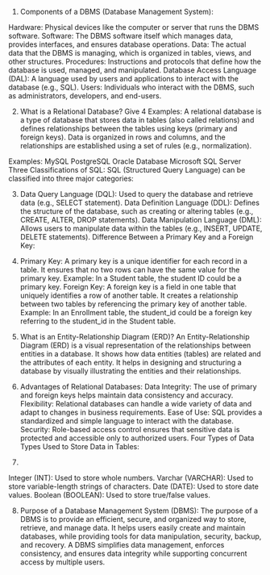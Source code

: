 1. Components of a DBMS (Database Management System):

Hardware: Physical devices like the computer or server that runs the DBMS software.
Software: The DBMS software itself which manages data, provides interfaces, and ensures database operations.
Data: The actual data that the DBMS is managing, which is organized in tables, views, and other structures.
Procedures: Instructions and protocols that define how the database is used, managed, and manipulated.
Database Access Language (DAL): A language used by users and applications to interact with the database (e.g., SQL).
Users: Individuals who interact with the DBMS, such as administrators, developers, and end-users.

2. What is a Relational Database? Give 4 Examples: A relational database is a type of database that stores data in tables (also called relations) and defines relationships between the tables using keys (primary and foreign keys). Data is organized in rows and columns, and the relationships are established using a set of rules (e.g., normalization).

Examples:
MySQL
PostgreSQL
Oracle Database
Microsoft SQL Server
Three Classifications of SQL: SQL (Structured Query Language) can be classified into three major categories:

3. Data Query Language (DQL): Used to query the database and retrieve data (e.g., SELECT statement).
Data Definition Language (DDL): Defines the structure of the database, such as creating or altering tables (e.g., CREATE, ALTER, DROP statements).
Data Manipulation Language (DML): Allows users to manipulate data within the tables (e.g., INSERT, UPDATE, DELETE statements).
Difference Between a Primary Key and a Foreign Key:

4. Primary Key: A primary key is a unique identifier for each record in a table. It ensures that no two rows can have the same value for the primary key.
Example: In a Student table, the student ID could be a primary key.
Foreign Key: A foreign key is a field in one table that uniquely identifies a row of another table. It creates a relationship between two tables by referencing the primary key of another table.
Example: In an Enrollment table, the student_id could be a foreign key referring to the student_id in the Student table.

5. What is an Entity-Relationship Diagram (ERD)? An Entity-Relationship Diagram (ERD) is a visual representation of the relationships between entities in a database. It shows how data entities (tables) are related and the attributes of each entity. It helps in designing and structuring a database by visually illustrating the entities and their relationships.

6. Advantages of Relational Databases:
Data Integrity: The use of primary and foreign keys helps maintain data consistency and accuracy.
Flexibility: Relational databases can handle a wide variety of data and adapt to changes in business requirements.
Ease of Use: SQL provides a standardized and simple language to interact with the database.
Security: Role-based access control ensures that sensitive data is protected and accessible only to authorized users.
Four Types of Data Types Used to Store Data in Tables:

7. 
Integer (INT): Used to store whole numbers.
Varchar (VARCHAR): Used to store variable-length strings of characters.
Date (DATE): Used to store date values.
Boolean (BOOLEAN): Used to store true/false values.

8. Purpose of a Database Management System (DBMS): The purpose of a DBMS is to provide an efficient, secure, and organized way to store, retrieve, and manage data. It helps users easily create and maintain databases, while providing tools for data manipulation, security, backup, and recovery. A DBMS simplifies data management, enforces consistency, and ensures data integrity while supporting concurrent access by multiple users.